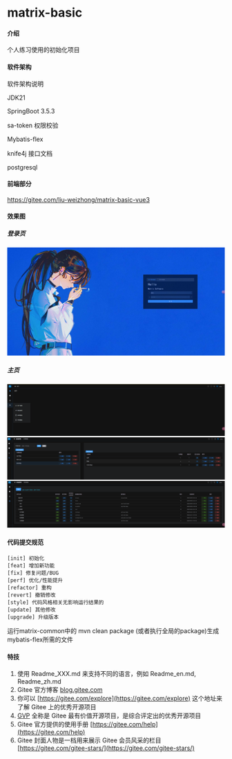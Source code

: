 # matrix-basic

#### 介绍
个人练习使用的初始化项目

#### 软件架构
软件架构说明

JDK21

SpringBoot 3.5.3

sa-token 权限校验

Mybatis-flex

knife4j 接口文档

postgresql

#### 前端部分

https://gitee.com/liu-weizhong/matrix-basic-vue3

#### 效果图

##### 登录页
![](doc/image/1-登录页.png)
##### 主页
![](doc/image/2-页面主览.png)
![](doc/image/3-字典管理.png)
![](doc/image/4-菜单管理.png)

#### 代码提交规范

```
[init] 初始化
[feat] 增加新功能
[fix] 修复问题/BUG
[perf] 优化/性能提升
[refactor] 重构
[revert] 撤销修改
[style] 代码风格相关无影响运行结果的
[update] 其他修改
[upgrade] 升级版本
```
运行matrix-common中的 mvn clean package (或者执行全局的package)生成mybatis-flex所需的文件


#### 特技

1.  使用 Readme\_XXX.md 来支持不同的语言，例如 Readme\_en.md, Readme\_zh.md
2.  Gitee 官方博客 [blog.gitee.com](https://blog.gitee.com)
3.  你可以 [https://gitee.com/explore](https://gitee.com/explore) 这个地址来了解 Gitee 上的优秀开源项目
4.  [GVP](https://gitee.com/gvp) 全称是 Gitee 最有价值开源项目，是综合评定出的优秀开源项目
5.  Gitee 官方提供的使用手册 [https://gitee.com/help](https://gitee.com/help)
6.  Gitee 封面人物是一档用来展示 Gitee 会员风采的栏目 [https://gitee.com/gitee-stars/](https://gitee.com/gitee-stars/)
